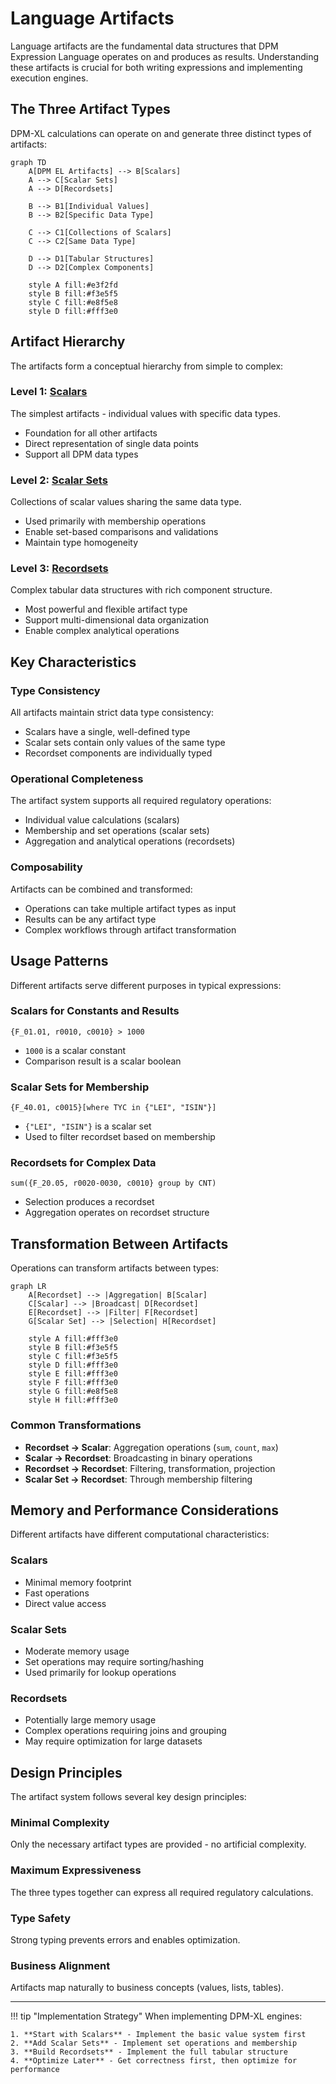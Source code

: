 # Language Artifacts

Language artifacts are the fundamental data structures that DPM Expression Language operates on and produces as results. Understanding these artifacts is crucial for both writing expressions and implementing execution engines.

## The Three Artifact Types

DPM-XL calculations can operate on and generate three distinct types of artifacts:

```mermaid
graph TD
    A[DPM EL Artifacts] --> B[Scalars]
    A --> C[Scalar Sets]
    A --> D[Recordsets]
    
    B --> B1[Individual Values]
    B --> B2[Specific Data Type]
    
    C --> C1[Collections of Scalars]
    C --> C2[Same Data Type]
    
    D --> D1[Tabular Structures]
    D --> D2[Complex Components]
    
    style A fill:#e3f2fd
    style B fill:#f3e5f5
    style C fill:#e8f5e8
    style D fill:#fff3e0
```

## Artifact Hierarchy

The artifacts form a conceptual hierarchy from simple to complex:

### Level 1: [Scalars](scalars.md)
The simplest artifacts - individual values with specific data types.
- Foundation for all other artifacts
- Direct representation of single data points
- Support all DPM data types

### Level 2: [Scalar Sets](scalar-sets.md) 
Collections of scalar values sharing the same data type.
- Used primarily with membership operations
- Enable set-based comparisons and validations
- Maintain type homogeneity

### Level 3: [Recordsets](recordsets.md)
Complex tabular data structures with rich component structure.
- Most powerful and flexible artifact type
- Support multi-dimensional data organization
- Enable complex analytical operations

## Key Characteristics

### **Type Consistency**
All artifacts maintain strict data type consistency:
- Scalars have a single, well-defined type
- Scalar sets contain only values of the same type
- Recordset components are individually typed

### **Operational Completeness**
The artifact system supports all required regulatory operations:
- Individual value calculations (scalars)
- Membership and set operations (scalar sets)
- Aggregation and analytical operations (recordsets)

### **Composability**
Artifacts can be combined and transformed:
- Operations can take multiple artifact types as input
- Results can be any artifact type
- Complex workflows through artifact transformation

## Usage Patterns

Different artifacts serve different purposes in typical expressions:

### **Scalars for Constants and Results**
```dpm-xl
{F_01.01, r0010, c0010} > 1000
```
- `1000` is a scalar constant
- Comparison result is a scalar boolean

### **Scalar Sets for Membership**
```dpm-xl
{F_40.01, c0015}[where TYC in {"LEI", "ISIN"}]
```
- `{"LEI", "ISIN"}` is a scalar set
- Used to filter recordset based on membership

### **Recordsets for Complex Data**
```dpm-xl
sum({F_20.05, r0020-0030, c0010} group by CNT)
```
- Selection produces a recordset
- Aggregation operates on recordset structure

## Transformation Between Artifacts

Operations can transform artifacts between types:

```mermaid
graph LR
    A[Recordset] --> |Aggregation| B[Scalar]
    C[Scalar] --> |Broadcast| D[Recordset]
    E[Recordset] --> |Filter| F[Recordset]
    G[Scalar Set] --> |Selection| H[Recordset]
    
    style A fill:#fff3e0
    style B fill:#f3e5f5
    style C fill:#f3e5f5
    style D fill:#fff3e0
    style E fill:#fff3e0
    style F fill:#fff3e0
    style G fill:#e8f5e8
    style H fill:#fff3e0
```

### Common Transformations
- **Recordset → Scalar**: Aggregation operations (`sum`, `count`, `max`)
- **Scalar → Recordset**: Broadcasting in binary operations
- **Recordset → Recordset**: Filtering, transformation, projection
- **Scalar Set → Recordset**: Through membership filtering

## Memory and Performance Considerations

Different artifacts have different computational characteristics:

### **Scalars**
- Minimal memory footprint
- Fast operations
- Direct value access

### **Scalar Sets**
- Moderate memory usage
- Set operations may require sorting/hashing
- Used primarily for lookup operations

### **Recordsets**
- Potentially large memory usage
- Complex operations requiring joins and grouping
- May require optimization for large datasets

## Design Principles

The artifact system follows several key design principles:

### **Minimal Complexity**
Only the necessary artifact types are provided - no artificial complexity.

### **Maximum Expressiveness**
The three types together can express all required regulatory calculations.

### **Type Safety**
Strong typing prevents errors and enables optimization.

### **Business Alignment**
Artifacts map naturally to business concepts (values, lists, tables).

---

!!! tip "Implementation Strategy"
    When implementing DPM-XL engines:
    
    1. **Start with Scalars** - Implement the basic value system first
    2. **Add Scalar Sets** - Implement set operations and membership
    3. **Build Recordsets** - Implement the full tabular structure
    4. **Optimize Later** - Get correctness first, then optimize for performance